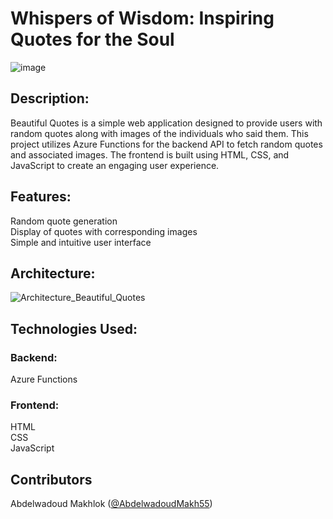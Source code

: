 # Whispers of Wisdom: Inspiring Quotes for the Soul
![image](https://github.com/AbdelwadoudMakh55/Beautiful_Quotes/assets/133237331/187a1d21-ba5e-4092-b77e-9c4455f67693)
## Description:
Beautiful Quotes is a simple web application designed to provide users with random quotes along with images of the individuals who said them. This project utilizes Azure Functions for the backend API to fetch random quotes and associated images. The frontend is built using HTML, CSS, and JavaScript to create an engaging user experience.

## Features:
Random quote generation  
Display of quotes with corresponding images  
Simple and intuitive user interface  

## Architecture:
![Architecture_Beautiful_Quotes](https://github.com/AbdelwadoudMakh55/Beautiful_Quotes/assets/133237331/270bffd4-183e-4eed-b4e9-4b4957bbd18f)

## Technologies Used:
### Backend:

Azure Functions
### Frontend:

HTML  
CSS  
JavaScript 

## Contributors
Abdelwadoud Makhlok ([@AbdelwadoudMakh55](https://github.com/AbdelwadoudMakh55))
